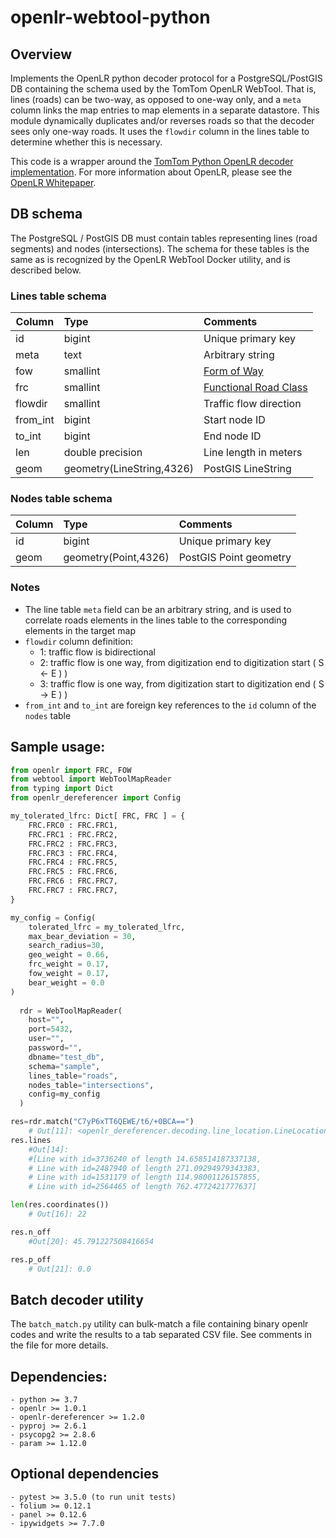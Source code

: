 # openlr-webtool-python
## Overview
Implements the OpenLR python decoder protocol for a PostgreSQL/PostGIS
DB containing the schema used by the TomTom OpenLR WebTool.  That is, 
lines (roads) can be two-way, as opposed to one-way only, and a `meta` 
column links the map entries to map elements in a separate datastore.  This
module dynamically duplicates and/or reverses roads so that the decoder
sees only one-way roads. It uses the `flowdir` column in the lines table
to determine whether this is necessary.

This code is a wrapper around the [TomTom Python OpenLR decoder implementation](https://github.com/tomtom-international/openlr-dereferencer-python).  For more information about OpenLR, please see the [OpenLR Whitepaper](https://www.openlr-association.com/fileadmin/user_upload/openlr-whitepaper_v1.5.pdf).

## DB schema 
The PostgreSQL / PostGIS DB must contain tables representing lines (road segments) and nodes (intersections).  The schema for these tables is the same as is recognized by the OpenLR WebTool Docker utility, and is described below.  

### Lines table schema
| Column    |           Type            | Comments               |
| --------- |:--------------------------|:-----------------------|
|  id       | bigint                    | Unique primary key     |
|  meta     | text                      | Arbitrary string       |
|  fow      | smallint                  | [Form of Way](https://www.openlr-association.com/fileadmin/user_upload/openlr-whitepaper_v1.5.pdf#page=32) |
|  frc      | smallint                  | [Functional Road Class](https://www.openlr-association.com/fileadmin/user_upload/openlr-whitepaper_v1.5.pdf#page=31)  |
|  flowdir  | smallint                  | Traffic flow direction |
|  from_int | bigint                    | Start node ID          |
|  to_int   | bigint                    | End node ID            | 
|  len      | double precision          | Line length in meters  |
|  geom     | geometry(LineString,4326) | PostGIS LineString     | 


### Nodes table schema
| Column    |           Type            | Comments               |
| --------- |:--------------------------|:-----------------------|
|  id       | bigint                    | Unique primary key     |
|  geom     | geometry(Point,4326)      | PostGIS Point geometry | 

### Notes
- The line table `meta` field can be an arbitrary string, and is used to correlate roads elements in the lines table to the corresponding elements in the target map
- `flowdir` column definition:
    - 1: traffic flow is bidirectional
    - 2:  traffic flow is one way, from digitization end to digitization start ( S <- E ) )
    - 3:  traffic flow is one way, from digitization start to digitization end ( S -> E ) )
- `from_int` and `to_int` are foreign key references to the `id` column of the `nodes` table 

## Sample usage:
```python
from openlr import FRC, FOW
from webtool import WebToolMapReader
from typing import Dict
from openlr_dereferencer import Config

my_tolerated_lfrc: Dict[ FRC, FRC ] = {
    FRC.FRC0 : FRC.FRC1,
    FRC.FRC1 : FRC.FRC2,
    FRC.FRC2 : FRC.FRC3,
    FRC.FRC3 : FRC.FRC4,
    FRC.FRC4 : FRC.FRC5,
    FRC.FRC5 : FRC.FRC6,
    FRC.FRC6 : FRC.FRC7,
    FRC.FRC7 : FRC.FRC7,
}

my_config = Config(
    tolerated_lfrc = my_tolerated_lfrc,
    max_bear_deviation = 30,
    search_radius=30,
    geo_weight = 0.66,
    frc_weight = 0.17,
    fow_weight = 0.17,
    bear_weight = 0.0
)
   
  rdr = WebToolMapReader(
    host="",
    port=5432,
    user="",
    password="",
    dbname="test_db",
    schema="sample",
    lines_table="roads",
    nodes_table="intersections",
    config=my_config
  )

res=rdr.match("C7yP6xTT6QEWE/t6/+0BCA==")
    # Out[11]: <openlr_dereferencer.decoding.line_location.LineLocation at 0x7fae582721c0>
res.lines
    #Out[14]:
    #[Line with id=3736240 of length 14.658514187337138,
    # Line with id=2487940 of length 271.09294979343383,
    # Line with id=1531179 of length 114.98001126157855,
    # Line with id=2564465 of length 762.4772421777637]

len(res.coordinates())
    # Out[16]: 22

res.n_off
    #Out[20]: 45.791227508416654

res.p_off
    # Out[21]: 0.0

```

## Batch decoder utility
The `batch_match.py` utility can bulk-match a file containing binary openlr codes and 
write the results to a tab separated CSV file.  See comments in the file for more details.

## Dependencies:
    - python >= 3.7
    - openlr >= 1.0.1
    - openlr-dereferencer >= 1.2.0
    - pyproj >= 2.6.1
    - psycopg2 >= 2.8.6
    - param >= 1.12.0
## Optional dependencies
    - pytest >= 3.5.0 (to run unit tests)
    - folium >= 0.12.1
    - panel >= 0.12.6
    - ipywidgets >= 7.7.0